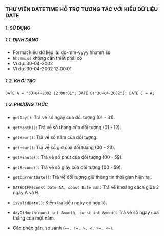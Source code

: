 ### THƯ VIỆN DATETIME HỖ TRỢ TƯƠNG TÁC VỚI KIỂU DỮ LIỆU DATE

#### 1. SỬ DỤNG
##### 1.1. ĐỊNH DẠNG
- Format kiểu dữ liệu là: dd-mm-yyyy hh:mm:ss
- `hh:mm:ss` không cần thiết phải có
- Ví dụ: 30-04-2002
- Ví dụ: 30-04-2002 12:00:01
##### 1.2. KHỞI TẠO
`
    DATE A = "30-04-2002 12:00:01";
    DATE B("30-04-2002");
    DATE C = A;
`
##### 1.3. PHƯƠNG THỨC
- `getDay()`: Trả về số ngày của đối tượng (01 - 31).
- `getMonth()`: Trả về số tháng của đối tượng (01 - 12).
- `getYear()`: Trả về số năm của đối tượng.
- `getHour()`: Trả về số giờ của đối tượng (00 - 23).
- `getMinute()`: Trả về số phút của đối tượng (00 - 59).
- `getSecond()`: Trả về số giấy của đối tượng (00 - 59).

- `getCurrentDate()`: Trả về đối tượng giữ thông tin thời gian hiện tại.
- `DATEDIFF(const Date &A, const Date &B)`: Trả về khoảng cách giữa 2 ngày A và B.
- `isValidDate()`: Kiểm tra kiểu ngày có hợp lệ.
- `dayOfMonth(const int &month, const int &year)`: Trả về số ngày của tháng của một năm.

- Các phép gán, so sánh (`==, !=, >, <, >=, <=`).